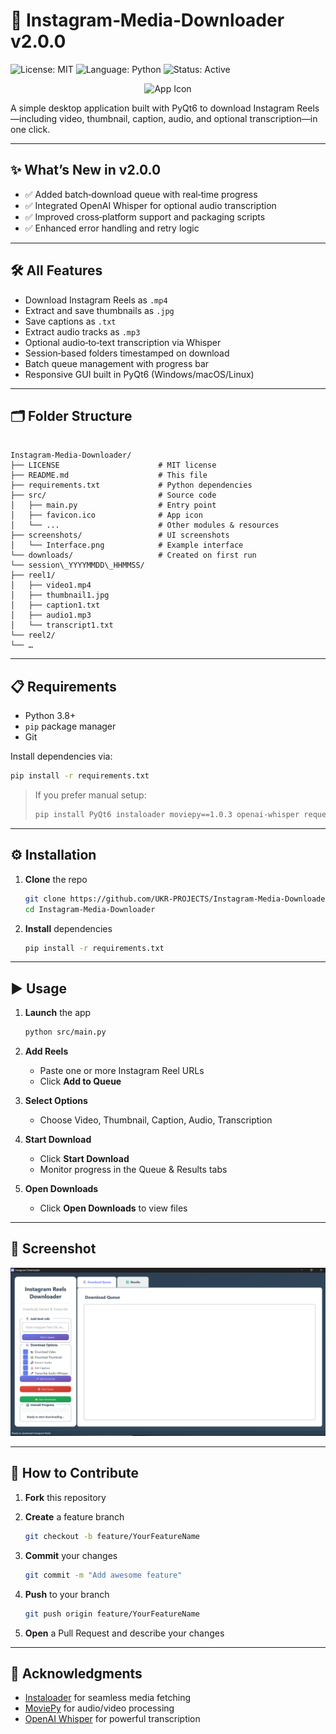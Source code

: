 # 🚀 Instagram‑Media‑Downloader v2.0.0

![License: MIT](https://img.shields.io/badge/License-MIT-green) ![Language: Python](https://img.shields.io/badge/Language-Python-blue) ![Status: Active](https://img.shields.io/badge/Status-Active-brightgreen)

<p align="center">
  <img src="src/favicon.ico" alt="App Icon" width="64" height="64" />
</p>

A simple desktop application built with PyQt6 to download Instagram Reels—including video, thumbnail, caption, audio, and optional transcription—in one click.

---

## ✨ What’s New in v2.0.0

- ✅ Added batch‑download queue with real‑time progress  
- ✅ Integrated OpenAI Whisper for optional audio transcription  
- ✅ Improved cross‑platform support and packaging scripts  
- ✅ Enhanced error handling and retry logic  

---

## 🛠️ All Features

- Download Instagram Reels as `.mp4`  
- Extract and save thumbnails as `.jpg`  
- Save captions as `.txt`  
- Extract audio tracks as `.mp3`  
- Optional audio‑to‑text transcription via Whisper  
- Session‑based folders timestamped on download  
- Batch queue management with progress bar  
- Responsive GUI built in PyQt6 (Windows/macOS/Linux)  

---

## 🗂️ Folder Structure

```

Instagram-Media-Downloader/
├── LICENSE                      # MIT license
├── README.md                    # This file
├── requirements.txt             # Python dependencies
├── src/                         # Source code
│   ├── main.py                  # Entry point
│   ├── favicon.ico              # App icon
│   └── ...                      # Other modules & resources
├── screenshots/                 # UI screenshots
│   └── Interface.png            # Example interface
└── downloads/                   # Created on first run
└── session\_YYYYMMDD\_HHMMSS/
├── reel1/
│   ├── video1.mp4
│   ├── thumbnail1.jpg
│   ├── caption1.txt
│   ├── audio1.mp3
│   └── transcript1.txt
└── reel2/
└── …

````

---

## 📋 Requirements

- Python 3.8+  
- `pip` package manager  
- Git  

Install dependencies via:

```bash
pip install -r requirements.txt
````

> If you prefer manual setup:
>
> ```bash
> pip install PyQt6 instaloader moviepy==1.0.3 openai-whisper requests pillow
> ```

---

## ⚙️ Installation

1. **Clone** the repo

   ```bash
   git clone https://github.com/UKR-PROJECTS/Instagram-Media-Downloader.git
   cd Instagram-Media-Downloader
   ```
2. **Install** dependencies

   ```bash
   pip install -r requirements.txt
   ```

---

## ▶️ Usage

1. **Launch** the app

   ```bash
   python src/main.py
   ```
2. **Add Reels**

   * Paste one or more Instagram Reel URLs
   * Click **Add to Queue**
3. **Select Options**

   * Choose Video, Thumbnail, Caption, Audio, Transcription
4. **Start Download**

   * Click **Start Download**
   * Monitor progress in the Queue & Results tabs
5. **Open Downloads**

   * Click **Open Downloads** to view files

---

## 📸 Screenshot

![Interface](screenshots/Interface.png)

---

## 🤝 How to Contribute

1. **Fork** this repository
2. **Create** a feature branch

   ```bash
   git checkout -b feature/YourFeatureName
   ```
3. **Commit** your changes

   ```bash
   git commit -m "Add awesome feature"
   ```
4. **Push** to your branch

   ```bash
   git push origin feature/YourFeatureName
   ```
5. **Open** a Pull Request and describe your changes

---

## 🙏 Acknowledgments

* [Instaloader](https://github.com/instaloader/instaloader) for seamless media fetching
* [MoviePy](https://github.com/Zulko/moviepy) for audio/video processing
* [OpenAI Whisper](https://github.com/openai/whisper) for powerful transcription

